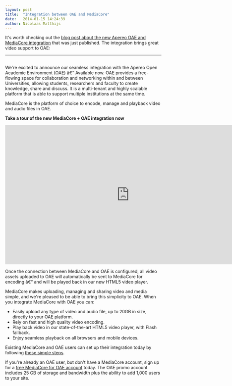 ```yaml
---
layout: post
title:  "Integration between OAE and MediaCore"
date:   2014-01-15 14:24:39
author: Nicolaas Matthijs
---
```

<p>It's worth checking out the <a href="http://mediacore.com/blog/new-integration-between-mediacore-and-open-academic-environment" target="_blank">blog post about the new Apereo OAE and MediaCore integration</a> that was just published. The integration brings great video support to OAE:</p>
<!--more-->
<hr /><p><br />We're excited to announce our seamless integration with the Apereo Open Academic Environment (OAE) â€“ Available now. OAE provides a free-flowing space for collaboration and networking within and between Universities, allowing students, researchers and faculty to create knowledge, share and discuss. It is a multi-tenant and highly scalable platform that is able to support multiple institutions at the same time.</p><p>MediaCore is the platform of choice to encode, manage and playback video and audio files in OAE.</p><p><strong>Take a tour of the new MediaCore + OAE integration now</strong></p><p><iframe src="http://support.mediacore.tv/media/oae-integration-1280-x-720/embed_player?iframe=True" frameborder="0" scrolling="no" width="800" height="450"></iframe></p><p>Once the connection between MediaCore and OAE is configured, all video assets uploaded to OAE will automatically be sent to MediaCore for encoding â€“ and will be played back in our new HTML5 video player.</p><p>MediaCore makes uploading, managing and sharing video and media simple, and we're pleased to be able to bring this simplicity to OAE. When you integrate MediaCore with OAE you can:</p><ul><li>Easily upload any type of video and audio file, up to 20GB in size, directly to your OAE platform.</li><li>Rely on fast and high quality video encoding.</li><li>Play back video in our state-of-the-art HTML5 video player, with Flash fallback.</li><li>Enjoy seamless playback on all browsers and mobile devices.</li></ul><p>Existing MediaCore and OAE users can set up their integration today by following <a href="http://support.mediacore.com/customer/portal/articles/1398180-mediacore-open-academic-environment-oae-integration" target="_blank">these simple steps</a>.</p><p>If you're already an OAE user, but don't have a MediaCore account, sign up for a <a href="http://mediacore.com/oae" target="_blank">free MediaCore for OAE account</a> today. The OAE promo account includes 25 GB of storage and bandwidth plus the ability to add 1,000 users to your site.&nbsp;</p>
